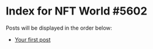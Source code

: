 # Index for NFT World #5602
Posts will be displayed in the order below:

- [Your first post](./001-first.md)

